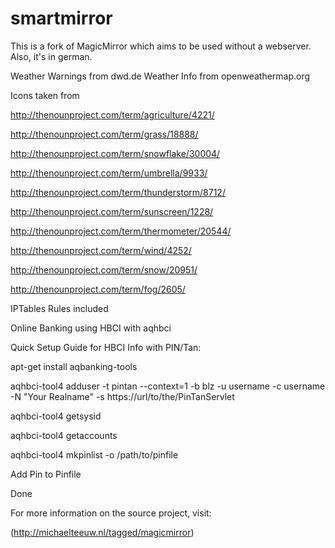smartmirror
===========

This is a fork of MagicMirror which aims to be used without a webserver.
Also, it's in german.

Weather Warnings from dwd.de
Weather Info from openweathermap.org


Icons taken from

http://thenounproject.com/term/agriculture/4221/

http://thenounproject.com/term/grass/18888/

http://thenounproject.com/term/snowflake/30004/

http://thenounproject.com/term/umbrella/9933/

http://thenounproject.com/term/thunderstorm/8712/

http://thenounproject.com/term/sunscreen/1228/

http://thenounproject.com/term/thermometer/20544/

http://thenounproject.com/term/wind/4252/

http://thenounproject.com/term/snow/20951/

http://thenounproject.com/term/fog/2605/



IPTables Rules included

Online Banking using HBCI with aqhbci

Quick Setup Guide for HBCI Info with PIN/Tan:

apt-get install aqbanking-tools

aqhbci-tool4 adduser -t pintan --context=1 -b blz -u username -c username -N "Your Realname" -s  https://url/to/the/PinTanServlet

aqhbci-tool4 getsysid

aqhbci-tool4 getaccounts

aqhbci-tool4 mkpinlist -o /path/to/pinfile



Add Pin to Pinfile

Done




For more information on the source project, visit:

(http://michaelteeuw.nl/tagged/magicmirror)
